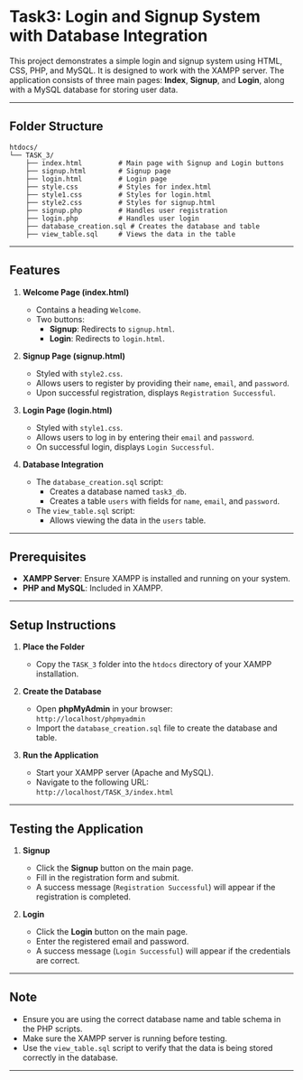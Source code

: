 # Task3: Login and Signup System with Database Integration

This project demonstrates a simple login and signup system using HTML, CSS, PHP, and MySQL. It is designed to work with the XAMPP server. The application consists of three main pages: **Index**, **Signup**, and **Login**, along with a MySQL database for storing user data.

---

## Folder Structure

```
htdocs/
└── TASK_3/
    ├── index.html         # Main page with Signup and Login buttons
    ├── signup.html        # Signup page
    ├── login.html         # Login page
    ├── style.css          # Styles for index.html
    ├── style1.css         # Styles for login.html
    ├── style2.css         # Styles for signup.html
    ├── signup.php         # Handles user registration
    ├── login.php          # Handles user login
    ├── database_creation.sql # Creates the database and table
    ├── view_table.sql     # Views the data in the table

```

---

## Features

1.  **Welcome Page (index.html)**

    - Contains a heading `Welcome`.
    - Two buttons:
      - **Signup**: Redirects to `signup.html`.
      - **Login**: Redirects to `login.html`.

2.  **Signup Page (signup.html)**

    - Styled with `style2.css`.
    - Allows users to register by providing their `name`, `email`, and `password`.
    - Upon successful registration, displays `Registration Successful`.

3.  **Login Page (login.html)**

    - Styled with `style1.css`.
    - Allows users to log in by entering their `email` and `password`.
    - On successful login, displays `Login Successful`.

4.  **Database Integration**

    - The `database_creation.sql` script:
      - Creates a database named `task3_db`.
      - Creates a table `users` with fields for `name`, `email`, and `password`.
    - The `view_table.sql` script:
      - Allows viewing the data in the `users` table.

---

## Prerequisites

- **XAMPP Server**: Ensure XAMPP is installed and running on your system.
- **PHP and MySQL**: Included in XAMPP.

---

## Setup Instructions

1.  **Place the Folder**

    - Copy the `TASK_3` folder into the `htdocs` directory of your XAMPP installation.

2.  **Create the Database**

    - Open **phpMyAdmin** in your browser:  
      `http://localhost/phpmyadmin`
    - Import the `database_creation.sql` file to create the database and table.

3.  **Run the Application**

    - Start your XAMPP server (Apache and MySQL).
    - Navigate to the following URL:  
      `http://localhost/TASK_3/index.html`

---

## Testing the Application

1.  **Signup**

    - Click the **Signup** button on the main page.
    - Fill in the registration form and submit.
    - A success message (`Registration Successful`) will appear if the registration is completed.

2.  **Login**

    - Click the **Login** button on the main page.
    - Enter the registered email and password.
    - A success message (`Login Successful`) will appear if the credentials are correct.

---

## Note

- Ensure you are using the correct database name and table schema in the PHP scripts.
- Make sure the XAMPP server is running before testing.
- Use the `view_table.sql` script to verify that the data is being stored correctly in the database.

---
